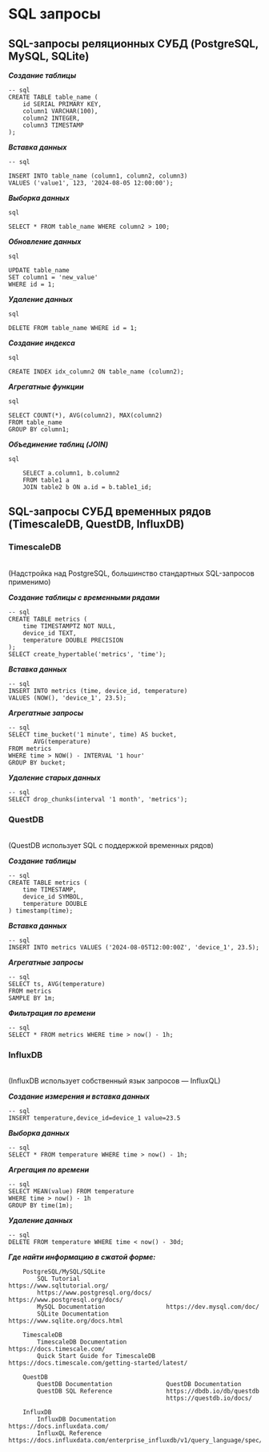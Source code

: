 # SQL запросы

## SQL-запросы реляционных СУБД (PostgreSQL, MySQL, SQLite)

**_Создание таблицы_**
```
-- sql
CREATE TABLE table_name (
    id SERIAL PRIMARY KEY,
    column1 VARCHAR(100),
    column2 INTEGER,
    column3 TIMESTAMP
);
```

**_Вставка данных_**
```
-- sql

INSERT INTO table_name (column1, column2, column3)
VALUES ('value1', 123, '2024-08-05 12:00:00');
```

**_Выборка данных_**
```
sql

SELECT * FROM table_name WHERE column2 > 100;
```

**_Обновление данных_**
```
sql

UPDATE table_name
SET column1 = 'new_value'
WHERE id = 1;
```

**_Удаление данных_**
```
sql

DELETE FROM table_name WHERE id = 1;
```

**_Создание индекса_**
```
sql

CREATE INDEX idx_column2 ON table_name (column2);
```

**_Агрегатные функции_**
```
sql

SELECT COUNT(*), AVG(column2), MAX(column2)
FROM table_name
GROUP BY column1;
```

**_Объединение таблиц (JOIN)_**
```
sql

    SELECT a.column1, b.column2
    FROM table1 a
    JOIN table2 b ON a.id = b.table1_id;
```

## SQL-запросы СУБД временных рядов (TimescaleDB, QuestDB, InfluxDB)

### TimescaleDB

<br>(Надстройка над PostgreSQL, большинство стандартных SQL-запросов применимо)

**_Создание таблицы с временными рядами_**
```
-- sql
CREATE TABLE metrics (
    time TIMESTAMPTZ NOT NULL,
    device_id TEXT,
    temperature DOUBLE PRECISION
);
SELECT create_hypertable('metrics', 'time');
```

**_Вставка данных_**
```
-- sql
INSERT INTO metrics (time, device_id, temperature)
VALUES (NOW(), 'device_1', 23.5);
```

**_Агрегатные запросы_**
```
-- sql
SELECT time_bucket('1 minute', time) AS bucket,
       AVG(temperature)
FROM metrics
WHERE time > NOW() - INTERVAL '1 hour'
GROUP BY bucket;
```

**_Удаление старых данных_**
```
-- sql
SELECT drop_chunks(interval '1 month', 'metrics');
```

### QuestDB

<br>(QuestDB использует SQL с поддержкой временных рядов)

**_Создание таблицы_**
```
-- sql
CREATE TABLE metrics (
    time TIMESTAMP,
    device_id SYMBOL,
    temperature DOUBLE
) timestamp(time);
```

**_Вставка данных_**
```
-- sql
INSERT INTO metrics VALUES ('2024-08-05T12:00:00Z', 'device_1', 23.5);
```

**_Агрегатные запросы_**
```
-- sql
SELECT ts, AVG(temperature)
FROM metrics
SAMPLE BY 1m;
```

**_Фильтрация по времени_**
```
-- sql
SELECT * FROM metrics WHERE time > now() - 1h;
```

### InfluxDB

<br>(InfluxDB использует собственный язык запросов — InfluxQL)

**_Создание измерения и вставка данных_**
```
-- sql
INSERT temperature,device_id=device_1 value=23.5
```

**_Выборка данных_**
```
-- sql
SELECT * FROM temperature WHERE time > now() - 1h;
```

**_Агрегация по времени_**
```
-- sql
SELECT MEAN(value) FROM temperature
WHERE time > now() - 1h
GROUP BY time(1m);
```

**_Удаление данных_**
```
-- sql
DELETE FROM temperature WHERE time < now() - 30d;
```

**_Где найти информацию в сжатой форме:_**
```
    PostgreSQL/MySQL/SQLite
        SQL Tutorial                        https://www.sqltutorial.org/
        https://www.postgresql.org/docs/    https://www.postgresql.org/docs/
        MySQL Documentation                 https://dev.mysql.com/doc/
        SQLite Documentation                https://www.sqlite.org/docs.html

    TimescaleDB
        TimescaleDB Documentation           https://docs.timescale.com/
        Quick Start Guide for TimescaleDB   https://docs.timescale.com/getting-started/latest/

    QuestDB
        QuestDB Documentation               QuestDB Documentation
        QuestDB SQL Reference               https://dbdb.io/db/questdb
                                            https://questdb.io/docs/

    InfluxDB
        InfluxDB Documentation              https://docs.influxdata.com/
        InfluxQL Reference                  https://docs.influxdata.com/enterprise_influxdb/v1/query_language/spec/
```
